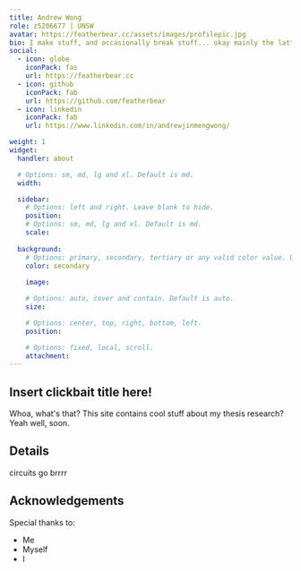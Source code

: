 ```yaml
---
title: Andrew Wong
role: z5206677 | UNSW
avatar: https://featherbear.cc/assets/images/profilepic.jpg
bio: I make stuff, and occasionally break stuff... okay mainly the lattter
social:
  - icon: globe
    iconPack: fas
    url: https://featherbear.cc
  - icon: github
    iconPack: fab
    url: https://github.com/featherbear
  - icon: linkedin
    iconPack: fab
    url: https://www.linkedin.com/in/andrewjinmengwong/

weight: 1
widget:
  handler: about

  # Options: sm, md, lg and xl. Default is md.
  width:

  sidebar:
    # Options: left and right. Leave blank to hide.
    position:
    # Options: sm, md, lg and xl. Default is md.
    scale:
  
  background:
    # Options: primary, secondary, tertiary or any valid color value. Default is primary.
    color: secondary
    
    image:

    # Options: auto, cover and contain. Default is auto.
    size:

    # Options: center, top, right, bottom, left.
    position:

    # Options: fixed, local, scroll.
    attachment: 
---
```


## Insert clickbait title here!

Whoa, what's that? This site contains cool stuff about my thesis research?  
Yeah well, soon.

## Details  

circuits go brrrr


## Acknowledgements

Special thanks to:
- Me
- Myself
- I
